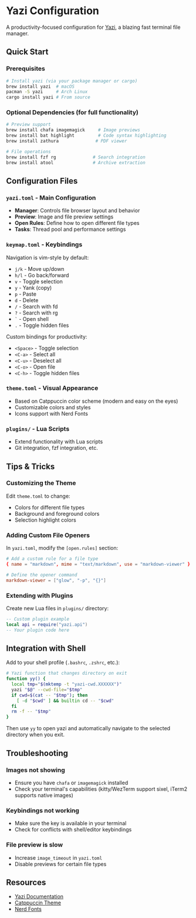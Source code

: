 # Yazi Configuration

A productivity-focused configuration for [Yazi](https://github.com/soimort/yazi), a blazing fast terminal file manager.

## Quick Start

### Prerequisites
```bash
# Install yazi (via your package manager or cargo)
brew install yazi  # macOS
pacman -S yazi     # Arch Linux
cargo install yazi # From source
```

### Optional Dependencies (for full functionality)
```bash
# Preview support
brew install chafa imagemagick     # Image previews
brew install bat highlight         # Code syntax highlighting
brew install zathura              # PDF viewer

# File operations
brew install fzf rg              # Search integration
brew install atool               # Archive extraction
```

## Configuration Files

### `yazi.toml` - Main Configuration
- **Manager**: Controls file browser layout and behavior
- **Preview**: Image and file preview settings
- **Open Rules**: Define how to open different file types
- **Tasks**: Thread pool and performance settings

### `keymap.toml` - Keybindings
Navigation is vim-style by default:
- `j/k` - Move up/down
- `h/l` - Go back/forward
- `v` - Toggle selection
- `y` - Yank (copy)
- `p` - Paste
- `d` - Delete
- `/` - Search with fd
- `?` - Search with rg
- `` ` `` - Open shell
- `.` - Toggle hidden files

Custom bindings for productivity:
- `<Space>` - Toggle selection
- `<C-a>` - Select all
- `<C-u>` - Deselect all
- `<C-o>` - Open file
- `<C-h>` - Toggle hidden files

### `theme.toml` - Visual Appearance
- Based on Catppuccin color scheme (modern and easy on the eyes)
- Customizable colors and styles
- Icons support with Nerd Fonts

### `plugins/` - Lua Scripts
- Extend functionality with Lua scripts
- Git integration, fzf integration, etc.

## Tips & Tricks

### Customizing the Theme
Edit `theme.toml` to change:
- Colors for different file types
- Background and foreground colors
- Selection highlight colors

### Adding Custom File Openers
In `yazi.toml`, modify the `[open.rules]` section:
```toml
# Add a custom rule for a file type
{ name = "markdown", mime = "text/markdown", use = "markdown-viewer" }

# Define the opener command
markdown-viewer = ["glow", "-p", "{}"]
```

### Extending with Plugins
Create new Lua files in `plugins/` directory:
```lua
-- Custom plugin example
local api = require("yazi.api")
-- Your plugin code here
```

## Integration with Shell

Add to your shell profile (`.bashrc`, `.zshrc`, etc.):
```bash
# Yazi function that changes directory on exit
function yy() {
  local tmp="$(mktemp -t "yazi-cwd.XXXXXX")"
  yazi "$@" --cwd-file="$tmp"
  if cwd=$(cat -- "$tmp"); then
    [ -d "$cwd" ] && builtin cd -- "$cwd"
  fi
  rm -f -- "$tmp"
}
```

Then use `yy` to open yazi and automatically navigate to the selected directory when you exit.

## Troubleshooting

### Images not showing
- Ensure you have `chafa` or `imagemagick` installed
- Check your terminal's capabilities (kitty/WezTerm support sixel, iTerm2 supports native images)

### Keybindings not working
- Make sure the key is available in your terminal
- Check for conflicts with shell/editor keybindings

### File preview is slow
- Increase `image_timeout` in `yazi.toml`
- Disable previews for certain file types

## Resources

- [Yazi Documentation](https://yazi-rs.github.io/)
- [Catppuccin Theme](https://catppuccin.com/)
- [Nerd Fonts](https://www.nerdfonts.com/)
